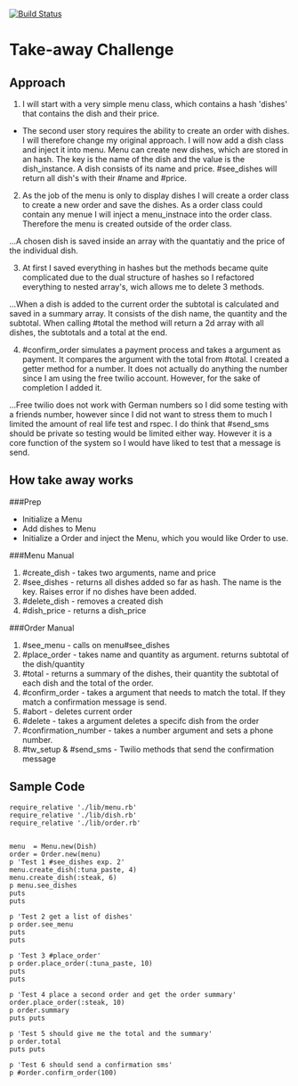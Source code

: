 [![Build Status](https://travis-ci.org/ccfz/takeaway-challenge.svg?branch=master)](https://travis-ci.org/ccfz/takeaway-challenge)

# Take-away Challenge


## Approach

1. I will start with a very simple menu class, which contains a hash 'dishes' that contains the dish and their price. 
* The second user story requires the ability to create an order with dishes. I will therefore change my original approach. I will now add a dish class and inject it into menu. Menu can create new dishes, which are stored in an hash. The key is the name of the dish and the value is the dish_instance. A dish consists of its name and price. #see_dishes will return all dish's with their #name and #price. 

2. As the job of the menu is only to display dishes I will create a order class to create a new order and save the dishes. As a order class could contain any menue I will inject a menu_instnace into the order class. Therefore the menu is created outside of the order class.

...A chosen dish is saved inside an array with the quantatiy and the price of the individual dish. 

3. At first I saved everything in hashes but the methods became quite complicated due to the dual structure of hashes so I refactored everything to nested array's, wich allows me to delete 3 methods. 

...When a dish is added to the current order the subtotal is calculated and saved in a summary array. It consists of the dish name, the quantity and the subtotal. When calling #total the method will return a 2d array with all dishes, the subtotals and a total at the end. 

4. #confirm_order simulates a payment process and takes a argument as payment. It compares the argument with the total from #total. I created a getter method for a number. It does not actually do anything the number since I am using the free twilio account. However, for the sake of completion I added it. 

...Free twilio does not work with German numbers so I did some testing with a friends number, however since I did not want to stress them to much I limited the amount of real life test and rspec. I do think that #send_sms should be private so testing would be limited either way. However it is a core function of the system so I would have liked to test that a message is send. 

## How take away works

###Prep
* Initialize a Menu
* Add dishes to Menu
* Initialize a Order and inject the Menu, which you would like Order to use.

###Menu Manual
1. #create_dish - takes two arguments, name and price
2. #see_dishes - returns all dishes added so far as hash. The name is the key. Raises error if no dishes have been added.
3. #delete_dish - removes a created dish
4. #dish_price - returns a dish_price

###Order Manual
1. #see_menu - calls on menu#see_dishes
2. #place_order - takes name and quantity as argument. returns subtotal of the dish/quantity
3. #total - returns a summary of the dishes, their quantity the subtotal of each dish and the total of the order.
4. #confirm_order - takes a argument that needs to match the total. If they match a confirmation message is send.
5. #abort - deletes current order
6. #delete  - takes a argument deletes a specifc dish from the order
7. #confirmation_number - takes a number argument and sets a phone number.
8. #tw_setup & #send_sms - Twilio methods that send the confirmation message


## Sample Code
```
require_relative './lib/menu.rb'
require_relative './lib/dish.rb'
require_relative './lib/order.rb'


menu  = Menu.new(Dish)
order = Order.new(menu)
p 'Test 1 #see_dishes exp. 2'
menu.create_dish(:tuna_paste, 4)
menu.create_dish(:steak, 6)
p menu.see_dishes
puts
puts

p 'Test 2 get a list of dishes'
p order.see_menu
puts
puts

p 'Test 3 #place_order'
p order.place_order(:tuna_paste, 10)
puts
puts

p 'Test 4 place a second order and get the order summary'
order.place_order(:steak, 10)
p order.summary
puts puts

p 'Test 5 should give me the total and the summary'
p order.total
puts puts

p 'Test 6 should send a confirmation sms'
p #order.confirm_order(100)
```
